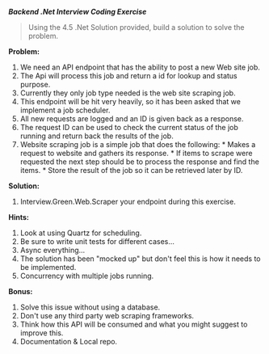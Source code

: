 ***Backend _.Net_ Interview Coding Exercise***

> Using the 4.5 .Net Solution provided, build a solution to solve the problem.

**Problem:**
  1. We need an API endpoint that has the ability to post a new Web site job.
  2. The Api will process this job and return a id for lookup and status purpose.
  3. Currently they only job type needed is the web site scraping job.
  4. This endpoint will be hit very heavily, so it has been asked that we implement a job scheduler.
  5. All new requests are logged and an ID is given back as a response.
  6. The request ID can be used to check the current status of the job running and return back the   results of the job.
  7. Website scraping job is a simple job that does the following:
    * Makes a request to website and gathers its response.
    * If items to scrape were requested the next step should be to process the response and find the   items.
    * Store the result of the job so it can be retrieved later by ID.

**Solution:**
  1. Interview.Green.Web.Scraper your endpoint during this exercise.

**Hints:**
  1. Look at using Quartz for scheduling.
  2. Be sure to write unit tests for different cases...
  3. Async everything...
  4. The solution has been "mocked up" but don't feel this is how it needs to be implemented.
  5. Concurrency with multiple jobs running.

**Bonus:**
  1. Solve this issue without using a database.
  2. Don't use any third party web scraping frameworks.
  3. Think how this API will be consumed and what you might suggest to improve this.
  4. Documentation & Local repo.
